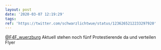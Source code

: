 ```yaml
---
layout: post
date: '2020-03-07 12:19:29'
tags: 
ref: 'https://twitter.com/schwarzlichtwue/status/1236265212233297920'
---
```

[@F4F_wuerzburg](https://twitter.com/F4F_wuerzburg) Aktuell stehen noch fünf Protestierende da und verteilen Flyer